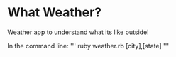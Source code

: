 What Weather?
=========
Weather app to understand what its like outside! 

In the command line:
'''
ruby weather.rb [city],[state]
'''